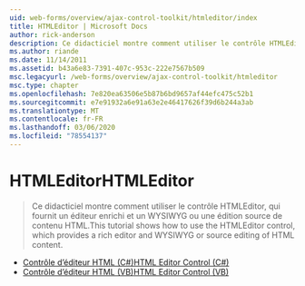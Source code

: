 ```yaml
---
uid: web-forms/overview/ajax-control-toolkit/htmleditor/index
title: HTMLEditor | Microsoft Docs
author: rick-anderson
description: Ce didacticiel montre comment utiliser le contrôle HTMLEditor, qui fournit un éditeur enrichi et un WYSIWYG ou une édition source de contenu HTML.
ms.author: riande
ms.date: 11/14/2011
ms.assetid: b43a6e83-7391-407c-953c-222e7567b509
msc.legacyurl: /web-forms/overview/ajax-control-toolkit/htmleditor
msc.type: chapter
ms.openlocfilehash: 7e820ea63506e5b87b6bd9657af44efc475c52b1
ms.sourcegitcommit: e7e91932a6e91a63e2e46417626f39d6b244a3ab
ms.translationtype: MT
ms.contentlocale: fr-FR
ms.lasthandoff: 03/06/2020
ms.locfileid: "78554137"
---
```

# <a name="htmleditor"></a><span data-ttu-id="1fd37-103">HTMLEditor</span><span class="sxs-lookup"><span data-stu-id="1fd37-103">HTMLEditor</span></span>

> <span data-ttu-id="1fd37-104">Ce didacticiel montre comment utiliser le contrôle HTMLEditor, qui fournit un éditeur enrichi et un WYSIWYG ou une édition source de contenu HTML.</span><span class="sxs-lookup"><span data-stu-id="1fd37-104">This tutorial shows how to use the HTMLEditor control, which provides a rich editor and WYSIWYG or source editing of HTML content.</span></span>

- [<span data-ttu-id="1fd37-105">Contrôle d’éditeur HTML (C#)</span><span class="sxs-lookup"><span data-stu-id="1fd37-105">HTML Editor Control (C#)</span></span>](how-do-i-use-the-html-editor-control-cs.md)
- [<span data-ttu-id="1fd37-106">Contrôle d’éditeur HTML (VB)</span><span class="sxs-lookup"><span data-stu-id="1fd37-106">HTML Editor Control (VB)</span></span>](how-do-i-use-the-html-editor-control-vb.md)
